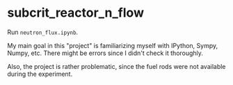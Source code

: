 # subcrit_reactor_n_flow

Run `neutron_flux.ipynb`. 

My main goal in this "project" is familiarizing myself with IPython, Sympy, Numpy, etc. 
There might be errors since I didn't check it thoroughly.  

Also, the project is rather problematic, since the fuel rods were not available
during the experiment. 
